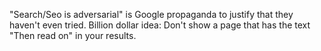 "Search/Seo is adversarial" is Google propaganda to justify that they haven't even tried. Billion dollar idea: Don't show a page that has the text "Then read on" in your results.


